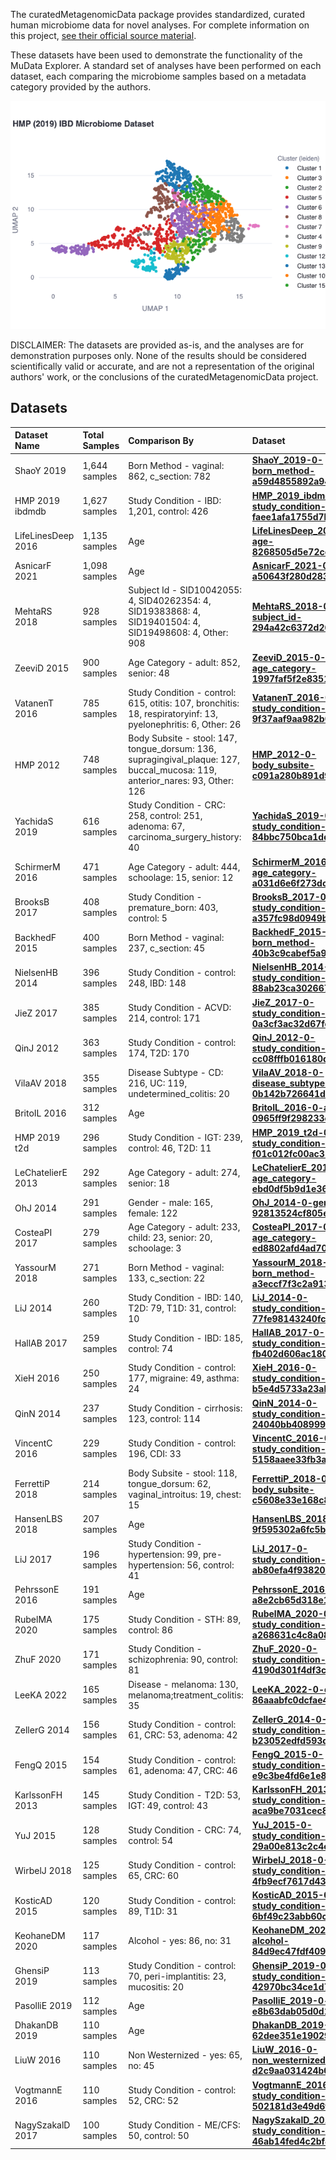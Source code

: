 
The curatedMetagenomicData package provides standardized, curated human microbiome data for novel analyses.
For complete information on this project, 
[see their official source material](https://waldronlab.io/curatedMetagenomicData/articles/curatedMetagenomicData.html).

These datasets have been used to demonstrate the functionality of the MuData Explorer.
A standard set of analyses have been performed on each dataset, each comparing the microbiome
samples based on a metadata category provided by the authors.

![HMP IBD 2019 UMAP](https://github.com/CirroBioApps/mudata-explorer/raw/main/mudata_explorer/public_data/curatedMetagenomicData/screenshots/HMP_2019_ibdmdb-0-study_condition-faee1afa1755d7ba.UMAP.png)

DISCLAIMER: The datasets are provided as-is, and the analyses are for demonstration purposes only.
None of the results should be considered scientifically valid or accurate, and are not a representation
of the original authors' work, or the conclusions of the curatedMetagenomicData project.

## Datasets

| Dataset Name       | Total Samples   | Comparison By                                                                                                                | Dataset                                                                                                                                                                                                                                                                                                     |
|:-------------------|:----------------|:-----------------------------------------------------------------------------------------------------------------------------|:------------------------------------------------------------------------------------------------------------------------------------------------------------------------------------------------------------------------------------------------------------------------------------------------------------|
| ShaoY 2019         | 1,644 samples   | Born Method - vaginal: 862, c_section: 782                                                                                   | [**ShaoY_2019-0-born_method-a59d4855892a94c2.h5mu**](https://mudata-explorer.streamlit.app/views?file=https://github.com/CirroBioApps/mudata-explorer/raw/main/mudata_explorer/public_data/curatedMetagenomicData/data/ShaoY_2019/ShaoY_2019-0-born_method-a59d4855892a94c2.h5mu)                           |
| HMP 2019 ibdmdb    | 1,627 samples   | Study Condition - IBD: 1,201, control: 426                                                                                   | [**HMP_2019_ibdmdb-0-study_condition-faee1afa1755d7ba.h5mu**](https://mudata-explorer.streamlit.app/views?file=https://github.com/CirroBioApps/mudata-explorer/raw/main/mudata_explorer/public_data/curatedMetagenomicData/data/HMP_2019_ibdmdb/HMP_2019_ibdmdb-0-study_condition-faee1afa1755d7ba.h5mu)    |
| LifeLinesDeep 2016 | 1,135 samples   | Age                                                                                                                          | [**LifeLinesDeep_2016-0-age-8268505d5e72cec7.h5mu**](https://mudata-explorer.streamlit.app/views?file=https://github.com/CirroBioApps/mudata-explorer/raw/main/mudata_explorer/public_data/curatedMetagenomicData/data/LifeLinesDeep_2016/LifeLinesDeep_2016-0-age-8268505d5e72cec7.h5mu)                   |
| AsnicarF 2021      | 1,098 samples   | Age                                                                                                                          | [**AsnicarF_2021-0-age-a50643f280d28391.h5mu**](https://mudata-explorer.streamlit.app/views?file=https://github.com/CirroBioApps/mudata-explorer/raw/main/mudata_explorer/public_data/curatedMetagenomicData/data/AsnicarF_2021/AsnicarF_2021-0-age-a50643f280d28391.h5mu)                                  |
| MehtaRS 2018       | 928 samples     | Subject Id - SID10042055: 4, SID40262354: 4, SID19383868: 4, SID19401504: 4, SID19498608: 4, Other: 908                      | [**MehtaRS_2018-0-subject_id-294a42c6372d2645.h5mu**](https://mudata-explorer.streamlit.app/views?file=https://github.com/CirroBioApps/mudata-explorer/raw/main/mudata_explorer/public_data/curatedMetagenomicData/data/MehtaRS_2018/MehtaRS_2018-0-subject_id-294a42c6372d2645.h5mu)                       |
| ZeeviD 2015        | 900 samples     | Age Category - adult: 852, senior: 48                                                                                        | [**ZeeviD_2015-0-age_category-1997faf5f2e83513.h5mu**](https://mudata-explorer.streamlit.app/views?file=https://github.com/CirroBioApps/mudata-explorer/raw/main/mudata_explorer/public_data/curatedMetagenomicData/data/ZeeviD_2015/ZeeviD_2015-0-age_category-1997faf5f2e83513.h5mu)                      |
| VatanenT 2016      | 785 samples     | Study Condition - control: 615, otitis: 107, bronchitis: 18, respiratoryinf: 13, pyelonephritis: 6, Other: 26                | [**VatanenT_2016-0-study_condition-9f37aaf9aa982b00.h5mu**](https://mudata-explorer.streamlit.app/views?file=https://github.com/CirroBioApps/mudata-explorer/raw/main/mudata_explorer/public_data/curatedMetagenomicData/data/VatanenT_2016/VatanenT_2016-0-study_condition-9f37aaf9aa982b00.h5mu)          |
| HMP 2012           | 748 samples     | Body Subsite - stool: 147, tongue_dorsum: 136, supragingival_plaque: 127, buccal_mucosa: 119, anterior_nares: 93, Other: 126 | [**HMP_2012-0-body_subsite-c091a280b891d9e3.h5mu**](https://mudata-explorer.streamlit.app/views?file=https://github.com/CirroBioApps/mudata-explorer/raw/main/mudata_explorer/public_data/curatedMetagenomicData/data/HMP_2012/HMP_2012-0-body_subsite-c091a280b891d9e3.h5mu)                               |
| YachidaS 2019      | 616 samples     | Study Condition - CRC: 258, control: 251, adenoma: 67, carcinoma_surgery_history: 40                                         | [**YachidaS_2019-0-study_condition-84bbc750bca1ddd1.h5mu**](https://mudata-explorer.streamlit.app/views?file=https://github.com/CirroBioApps/mudata-explorer/raw/main/mudata_explorer/public_data/curatedMetagenomicData/data/YachidaS_2019/YachidaS_2019-0-study_condition-84bbc750bca1ddd1.h5mu)          |
| SchirmerM 2016     | 471 samples     | Age Category - adult: 444, schoolage: 15, senior: 12                                                                         | [**SchirmerM_2016-0-age_category-a031d6e6f273dc57.h5mu**](https://mudata-explorer.streamlit.app/views?file=https://github.com/CirroBioApps/mudata-explorer/raw/main/mudata_explorer/public_data/curatedMetagenomicData/data/SchirmerM_2016/SchirmerM_2016-0-age_category-a031d6e6f273dc57.h5mu)             |
| BrooksB 2017       | 408 samples     | Study Condition - premature_born: 403, control: 5                                                                            | [**BrooksB_2017-0-study_condition-a357fc98d0949bd8.h5mu**](https://mudata-explorer.streamlit.app/views?file=https://github.com/CirroBioApps/mudata-explorer/raw/main/mudata_explorer/public_data/curatedMetagenomicData/data/BrooksB_2017/BrooksB_2017-0-study_condition-a357fc98d0949bd8.h5mu)             |
| BackhedF 2015      | 400 samples     | Born Method - vaginal: 237, c_section: 45                                                                                    | [**BackhedF_2015-0-born_method-40b3c9cabef5a9a4.h5mu**](https://mudata-explorer.streamlit.app/views?file=https://github.com/CirroBioApps/mudata-explorer/raw/main/mudata_explorer/public_data/curatedMetagenomicData/data/BackhedF_2015/BackhedF_2015-0-born_method-40b3c9cabef5a9a4.h5mu)                  |
| NielsenHB 2014     | 396 samples     | Study Condition - control: 248, IBD: 148                                                                                     | [**NielsenHB_2014-0-study_condition-88ab23ca3026672d.h5mu**](https://mudata-explorer.streamlit.app/views?file=https://github.com/CirroBioApps/mudata-explorer/raw/main/mudata_explorer/public_data/curatedMetagenomicData/data/NielsenHB_2014/NielsenHB_2014-0-study_condition-88ab23ca3026672d.h5mu)       |
| JieZ 2017          | 385 samples     | Study Condition - ACVD: 214, control: 171                                                                                    | [**JieZ_2017-0-study_condition-0a3cf3ac32d67fc8.h5mu**](https://mudata-explorer.streamlit.app/views?file=https://github.com/CirroBioApps/mudata-explorer/raw/main/mudata_explorer/public_data/curatedMetagenomicData/data/JieZ_2017/JieZ_2017-0-study_condition-0a3cf3ac32d67fc8.h5mu)                      |
| QinJ 2012          | 363 samples     | Study Condition - control: 174, T2D: 170                                                                                     | [**QinJ_2012-0-study_condition-cc08fffb016180d3.h5mu**](https://mudata-explorer.streamlit.app/views?file=https://github.com/CirroBioApps/mudata-explorer/raw/main/mudata_explorer/public_data/curatedMetagenomicData/data/QinJ_2012/QinJ_2012-0-study_condition-cc08fffb016180d3.h5mu)                      |
| VilaAV 2018        | 355 samples     | Disease Subtype - CD: 216, UC: 119, undetermined_colitis: 20                                                                 | [**VilaAV_2018-0-disease_subtype-0b142b726641dcbe.h5mu**](https://mudata-explorer.streamlit.app/views?file=https://github.com/CirroBioApps/mudata-explorer/raw/main/mudata_explorer/public_data/curatedMetagenomicData/data/VilaAV_2018/VilaAV_2018-0-disease_subtype-0b142b726641dcbe.h5mu)                |
| BritoIL 2016       | 312 samples     | Age                                                                                                                          | [**BritoIL_2016-0-age-0965ff9f298233c9.h5mu**](https://mudata-explorer.streamlit.app/views?file=https://github.com/CirroBioApps/mudata-explorer/raw/main/mudata_explorer/public_data/curatedMetagenomicData/data/BritoIL_2016/BritoIL_2016-0-age-0965ff9f298233c9.h5mu)                                     |
| HMP 2019 t2d       | 296 samples     | Study Condition - IGT: 239, control: 46, T2D: 11                                                                             | [**HMP_2019_t2d-0-study_condition-f01c012fc00ac327.h5mu**](https://mudata-explorer.streamlit.app/views?file=https://github.com/CirroBioApps/mudata-explorer/raw/main/mudata_explorer/public_data/curatedMetagenomicData/data/HMP_2019_t2d/HMP_2019_t2d-0-study_condition-f01c012fc00ac327.h5mu)             |
| LeChatelierE 2013  | 292 samples     | Age Category - adult: 274, senior: 18                                                                                        | [**LeChatelierE_2013-0-age_category-ebd0df5b9d1e3630.h5mu**](https://mudata-explorer.streamlit.app/views?file=https://github.com/CirroBioApps/mudata-explorer/raw/main/mudata_explorer/public_data/curatedMetagenomicData/data/LeChatelierE_2013/LeChatelierE_2013-0-age_category-ebd0df5b9d1e3630.h5mu)    |
| OhJ 2014           | 291 samples     | Gender - male: 165, female: 122                                                                                              | [**OhJ_2014-0-gender-92813524cf805e17.h5mu**](https://mudata-explorer.streamlit.app/views?file=https://github.com/CirroBioApps/mudata-explorer/raw/main/mudata_explorer/public_data/curatedMetagenomicData/data/OhJ_2014/OhJ_2014-0-gender-92813524cf805e17.h5mu)                                           |
| CosteaPI 2017      | 279 samples     | Age Category - adult: 233, child: 23, senior: 20, schoolage: 3                                                               | [**CosteaPI_2017-0-age_category-ed8802afd4ad70f2.h5mu**](https://mudata-explorer.streamlit.app/views?file=https://github.com/CirroBioApps/mudata-explorer/raw/main/mudata_explorer/public_data/curatedMetagenomicData/data/CosteaPI_2017/CosteaPI_2017-0-age_category-ed8802afd4ad70f2.h5mu)                |
| YassourM 2018      | 271 samples     | Born Method - vaginal: 133, c_section: 22                                                                                    | [**YassourM_2018-0-born_method-a3eccf7f3c2a913b.h5mu**](https://mudata-explorer.streamlit.app/views?file=https://github.com/CirroBioApps/mudata-explorer/raw/main/mudata_explorer/public_data/curatedMetagenomicData/data/YassourM_2018/YassourM_2018-0-born_method-a3eccf7f3c2a913b.h5mu)                  |
| LiJ 2014           | 260 samples     | Study Condition - IBD: 140, T2D: 79, T1D: 31, control: 10                                                                    | [**LiJ_2014-0-study_condition-77fe98143240fc23.h5mu**](https://mudata-explorer.streamlit.app/views?file=https://github.com/CirroBioApps/mudata-explorer/raw/main/mudata_explorer/public_data/curatedMetagenomicData/data/LiJ_2014/LiJ_2014-0-study_condition-77fe98143240fc23.h5mu)                         |
| HallAB 2017        | 259 samples     | Study Condition - IBD: 185, control: 74                                                                                      | [**HallAB_2017-0-study_condition-fb402d606ac1808c.h5mu**](https://mudata-explorer.streamlit.app/views?file=https://github.com/CirroBioApps/mudata-explorer/raw/main/mudata_explorer/public_data/curatedMetagenomicData/data/HallAB_2017/HallAB_2017-0-study_condition-fb402d606ac1808c.h5mu)                |
| XieH 2016          | 250 samples     | Study Condition - control: 177, migraine: 49, asthma: 24                                                                     | [**XieH_2016-0-study_condition-b5e4d5733a23ab52.h5mu**](https://mudata-explorer.streamlit.app/views?file=https://github.com/CirroBioApps/mudata-explorer/raw/main/mudata_explorer/public_data/curatedMetagenomicData/data/XieH_2016/XieH_2016-0-study_condition-b5e4d5733a23ab52.h5mu)                      |
| QinN 2014          | 237 samples     | Study Condition - cirrhosis: 123, control: 114                                                                               | [**QinN_2014-0-study_condition-24040bb408999d49.h5mu**](https://mudata-explorer.streamlit.app/views?file=https://github.com/CirroBioApps/mudata-explorer/raw/main/mudata_explorer/public_data/curatedMetagenomicData/data/QinN_2014/QinN_2014-0-study_condition-24040bb408999d49.h5mu)                      |
| VincentC 2016      | 229 samples     | Study Condition - control: 196, CDI: 33                                                                                      | [**VincentC_2016-0-study_condition-5158aaee33fb3af1.h5mu**](https://mudata-explorer.streamlit.app/views?file=https://github.com/CirroBioApps/mudata-explorer/raw/main/mudata_explorer/public_data/curatedMetagenomicData/data/VincentC_2016/VincentC_2016-0-study_condition-5158aaee33fb3af1.h5mu)          |
| FerrettiP 2018     | 214 samples     | Body Subsite - stool: 118, tongue_dorsum: 62, vaginal_introitus: 19, chest: 15                                               | [**FerrettiP_2018-0-body_subsite-c5608e33e168c849.h5mu**](https://mudata-explorer.streamlit.app/views?file=https://github.com/CirroBioApps/mudata-explorer/raw/main/mudata_explorer/public_data/curatedMetagenomicData/data/FerrettiP_2018/FerrettiP_2018-0-body_subsite-c5608e33e168c849.h5mu)             |
| HansenLBS 2018     | 207 samples     | Age                                                                                                                          | [**HansenLBS_2018-0-age-9f595302a6fc5baa.h5mu**](https://mudata-explorer.streamlit.app/views?file=https://github.com/CirroBioApps/mudata-explorer/raw/main/mudata_explorer/public_data/curatedMetagenomicData/data/HansenLBS_2018/HansenLBS_2018-0-age-9f595302a6fc5baa.h5mu)                               |
| LiJ 2017           | 196 samples     | Study Condition - hypertension: 99, pre-hypertension: 56, control: 41                                                        | [**LiJ_2017-0-study_condition-ab80efa4f93820bd.h5mu**](https://mudata-explorer.streamlit.app/views?file=https://github.com/CirroBioApps/mudata-explorer/raw/main/mudata_explorer/public_data/curatedMetagenomicData/data/LiJ_2017/LiJ_2017-0-study_condition-ab80efa4f93820bd.h5mu)                         |
| PehrssonE 2016     | 191 samples     | Age                                                                                                                          | [**PehrssonE_2016-0-age-a8e2cb65d318e1ff.h5mu**](https://mudata-explorer.streamlit.app/views?file=https://github.com/CirroBioApps/mudata-explorer/raw/main/mudata_explorer/public_data/curatedMetagenomicData/data/PehrssonE_2016/PehrssonE_2016-0-age-a8e2cb65d318e1ff.h5mu)                               |
| RubelMA 2020       | 175 samples     | Study Condition - STH: 89, control: 86                                                                                       | [**RubelMA_2020-0-study_condition-a268631c4c8a08c8.h5mu**](https://mudata-explorer.streamlit.app/views?file=https://github.com/CirroBioApps/mudata-explorer/raw/main/mudata_explorer/public_data/curatedMetagenomicData/data/RubelMA_2020/RubelMA_2020-0-study_condition-a268631c4c8a08c8.h5mu)             |
| ZhuF 2020          | 171 samples     | Study Condition - schizophrenia: 90, control: 81                                                                             | [**ZhuF_2020-0-study_condition-4190d301f4df3c6b.h5mu**](https://mudata-explorer.streamlit.app/views?file=https://github.com/CirroBioApps/mudata-explorer/raw/main/mudata_explorer/public_data/curatedMetagenomicData/data/ZhuF_2020/ZhuF_2020-0-study_condition-4190d301f4df3c6b.h5mu)                      |
| LeeKA 2022         | 165 samples     | Disease - melanoma: 130, melanoma;treatment_colitis: 35                                                                      | [**LeeKA_2022-0-disease-86aaabfc0dcfae47.h5mu**](https://mudata-explorer.streamlit.app/views?file=https://github.com/CirroBioApps/mudata-explorer/raw/main/mudata_explorer/public_data/curatedMetagenomicData/data/LeeKA_2022/LeeKA_2022-0-disease-86aaabfc0dcfae47.h5mu)                                   |
| ZellerG 2014       | 156 samples     | Study Condition - control: 61, CRC: 53, adenoma: 42                                                                          | [**ZellerG_2014-0-study_condition-b23052edfd593db6.h5mu**](https://mudata-explorer.streamlit.app/views?file=https://github.com/CirroBioApps/mudata-explorer/raw/main/mudata_explorer/public_data/curatedMetagenomicData/data/ZellerG_2014/ZellerG_2014-0-study_condition-b23052edfd593db6.h5mu)             |
| FengQ 2015         | 154 samples     | Study Condition - control: 61, adenoma: 47, CRC: 46                                                                          | [**FengQ_2015-0-study_condition-e9c3be4fd6e1e829.h5mu**](https://mudata-explorer.streamlit.app/views?file=https://github.com/CirroBioApps/mudata-explorer/raw/main/mudata_explorer/public_data/curatedMetagenomicData/data/FengQ_2015/FengQ_2015-0-study_condition-e9c3be4fd6e1e829.h5mu)                   |
| KarlssonFH 2013    | 145 samples     | Study Condition - T2D: 53, IGT: 49, control: 43                                                                              | [**KarlssonFH_2013-0-study_condition-aca9be7031cec83f.h5mu**](https://mudata-explorer.streamlit.app/views?file=https://github.com/CirroBioApps/mudata-explorer/raw/main/mudata_explorer/public_data/curatedMetagenomicData/data/KarlssonFH_2013/KarlssonFH_2013-0-study_condition-aca9be7031cec83f.h5mu)    |
| YuJ 2015           | 128 samples     | Study Condition - CRC: 74, control: 54                                                                                       | [**YuJ_2015-0-study_condition-29a00e813c2c4ed1.h5mu**](https://mudata-explorer.streamlit.app/views?file=https://github.com/CirroBioApps/mudata-explorer/raw/main/mudata_explorer/public_data/curatedMetagenomicData/data/YuJ_2015/YuJ_2015-0-study_condition-29a00e813c2c4ed1.h5mu)                         |
| WirbelJ 2018       | 125 samples     | Study Condition - control: 65, CRC: 60                                                                                       | [**WirbelJ_2018-0-study_condition-4fb9ecf7617d43b3.h5mu**](https://mudata-explorer.streamlit.app/views?file=https://github.com/CirroBioApps/mudata-explorer/raw/main/mudata_explorer/public_data/curatedMetagenomicData/data/WirbelJ_2018/WirbelJ_2018-0-study_condition-4fb9ecf7617d43b3.h5mu)             |
| KosticAD 2015      | 120 samples     | Study Condition - control: 89, T1D: 31                                                                                       | [**KosticAD_2015-0-study_condition-6bf49c23abb60c0e.h5mu**](https://mudata-explorer.streamlit.app/views?file=https://github.com/CirroBioApps/mudata-explorer/raw/main/mudata_explorer/public_data/curatedMetagenomicData/data/KosticAD_2015/KosticAD_2015-0-study_condition-6bf49c23abb60c0e.h5mu)          |
| KeohaneDM 2020     | 117 samples     | Alcohol - yes: 86, no: 31                                                                                                    | [**KeohaneDM_2020-0-alcohol-84d9ec47fdf40952.h5mu**](https://mudata-explorer.streamlit.app/views?file=https://github.com/CirroBioApps/mudata-explorer/raw/main/mudata_explorer/public_data/curatedMetagenomicData/data/KeohaneDM_2020/KeohaneDM_2020-0-alcohol-84d9ec47fdf40952.h5mu)                       |
| GhensiP 2019       | 113 samples     | Study Condition - control: 70, peri-implantitis: 23, mucositis: 20                                                           | [**GhensiP_2019-0-study_condition-42970bc34ce1d727.h5mu**](https://mudata-explorer.streamlit.app/views?file=https://github.com/CirroBioApps/mudata-explorer/raw/main/mudata_explorer/public_data/curatedMetagenomicData/data/GhensiP_2019/GhensiP_2019-0-study_condition-42970bc34ce1d727.h5mu)             |
| PasolliE 2019      | 112 samples     | Age                                                                                                                          | [**PasolliE_2019-0-age-e8b63dab05d0d19d.h5mu**](https://mudata-explorer.streamlit.app/views?file=https://github.com/CirroBioApps/mudata-explorer/raw/main/mudata_explorer/public_data/curatedMetagenomicData/data/PasolliE_2019/PasolliE_2019-0-age-e8b63dab05d0d19d.h5mu)                                  |
| DhakanDB 2019      | 110 samples     | Age                                                                                                                          | [**DhakanDB_2019-0-age-62dee351e1902957.h5mu**](https://mudata-explorer.streamlit.app/views?file=https://github.com/CirroBioApps/mudata-explorer/raw/main/mudata_explorer/public_data/curatedMetagenomicData/data/DhakanDB_2019/DhakanDB_2019-0-age-62dee351e1902957.h5mu)                                  |
| LiuW 2016          | 110 samples     | Non Westernized - yes: 65, no: 45                                                                                            | [**LiuW_2016-0-non_westernized-d2c9aa031424b012.h5mu**](https://mudata-explorer.streamlit.app/views?file=https://github.com/CirroBioApps/mudata-explorer/raw/main/mudata_explorer/public_data/curatedMetagenomicData/data/LiuW_2016/LiuW_2016-0-non_westernized-d2c9aa031424b012.h5mu)                      |
| VogtmannE 2016     | 110 samples     | Study Condition - control: 52, CRC: 52                                                                                       | [**VogtmannE_2016-0-study_condition-502181d3e49d6fc0.h5mu**](https://mudata-explorer.streamlit.app/views?file=https://github.com/CirroBioApps/mudata-explorer/raw/main/mudata_explorer/public_data/curatedMetagenomicData/data/VogtmannE_2016/VogtmannE_2016-0-study_condition-502181d3e49d6fc0.h5mu)       |
| NagySzakalD 2017   | 100 samples     | Study Condition - ME/CFS: 50, control: 50                                                                                    | [**NagySzakalD_2017-0-study_condition-46ab14fed4c2bf8c.h5mu**](https://mudata-explorer.streamlit.app/views?file=https://github.com/CirroBioApps/mudata-explorer/raw/main/mudata_explorer/public_data/curatedMetagenomicData/data/NagySzakalD_2017/NagySzakalD_2017-0-study_condition-46ab14fed4c2bf8c.h5mu) |